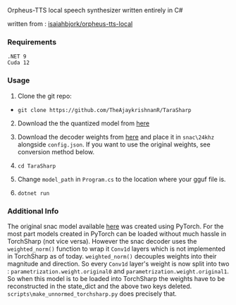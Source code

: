 Orpheus-TTS local speech synthesizer written entirely in C#

written from : [isaiahbjork/orpheus-tts-local](https://github.com/isaiahbjork/orpheus-tts-local)

### Requirements

```
.NET 9
Cuda 12
```

### Usage

1. Clone the git repo:

 - `git clone https://github.com/TheAjaykrishnanR/TaraSharp`

2. Download the the quantized model from [here](https://huggingface.co/isaiahbjork/orpheus-3b-0.1-ft-Q4_K_M-GGUF)

3. Download the decoder weights from [here](https://github.com/TheAjaykrishnanR/TaraSharp/releases/download/files/pytorch_model_unnormed.bin) and place it in `snac\24khz` alongside `config.json`. If you want to use the original weights, see conversion method below.

4. `cd TaraSharp`

5. Change `model_path` in `Program.cs` to the location where your gguf file is.

6. `dotnet run`

### Additional Info

The original snac model available [here](https://huggingface.co/hubertsiuzdak/snac_24khz) was created using PyTorch. For the most part models created in PyTorch can be loaded without much hassle in TorchSharp (not vice versa). However the snac decoder uses the `weighted_norm()` function to wrap it `Conv1d` layers which is not implemented in TorchSharp as of today. `weighted_norm()` decouples weights into their magnitude and direction. So every `Conv1d` layer's weight is now split into two : `parametrization.weight.original0` and  `parametrization.weight.original1`. So when this model is to be loaded into TorchSharp the weights have to be reconstructed in the state_dict and the above two keys deleted. `scripts\make_unnormed_torchsharp.py` does precisely that. 



